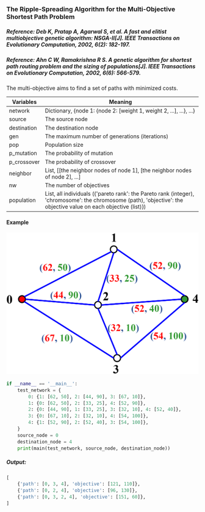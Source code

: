 ### The Ripple-Spreading Algorithm for the Multi-Objective Shortest Path Problem

##### Reference: Deb K, Pratap A, Agarwal S, et al. A fast and elitist multiobjective genetic algorithm: NSGA-II[J]. IEEE Transactions on Evolutionary Computation, 2002, 6(2): 182-197. 

##### Reference: Ahn C W, Ramakrishna R S. A genetic algorithm for shortest path routing problem and the sizing of populations[J]. IEEE Transactions on Evolutionary Computation, 2002, 6(6): 566-579.

The multi-objective aims to find a set of paths with minimized costs. 

| Variables   | Meaning                                                      |
| ----------- | ------------------------------------------------------------ |
| network     | Dictionary, {node 1: {node 2: [weight 1, weight 2, ...], ...}, ...} |
| source      | The source node                                              |
| destination | The destination node                                         |
| gen         | The maximum number of generations (iterations)               |
| pop         | Population size                                              |
| p_mutation  | The probability of mutation                                  |
| p_crossover | The probability of crossover                                 |
| neighbor    | List, [[the neighbor nodes of node 1], [the neighbor nodes of node 2], ...] |
| nw          | The number of objectives                                     |
| population  | List, all individuals ({'pareto rank': the Pareto rank (integer), 'chromosome': the chromosome (path), 'objective': the objective value on each objective (list)}) |

#### Example

![image](https://github.com/Xavier-MaYiMing/The-NSGA-II-for-the-multi-objective-shortest-path-problem/blob/main/MOSPP.png)

```python
if __name__ == '__main__':
    test_network = {
        0: {1: [62, 50], 2: [44, 90], 3: [67, 10]},
        1: {0: [62, 50], 2: [33, 25], 4: [52, 90]},
        2: {0: [44, 90], 1: [33, 25], 3: [32, 10], 4: [52, 40]},
        3: {0: [67, 10], 2: [32, 10], 4: [54, 100]},
        4: {1: [52, 90], 2: [52, 40], 3: [54, 100]},
    }
    source_node = 0
    destination_node = 4
    print(main(test_network, source_node, destination_node))
```

##### Output:

```python
[
    {'path': [0, 3, 4], 'objective': [121, 110]}, 
    {'path': [0, 2, 4], 'objective': [96, 130]}, 
    {'path': [0, 3, 2, 4], 'objective': [151, 60]},
]
```

